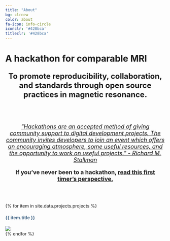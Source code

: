 ```yaml
---
title: "About"
bg: clrnew
color: about
fa-icon: info-circle
iconclr: '#428bca'
titleclr: '#428bca'
---
```


# A hackathon for comparable MRI

<p style ="text-align: center; font-weight: bold; font-size:24px;"> To promote reproducibility, collaboration, and standards through open source practices in magnetic resonance. </p>

<br><br>

<p style ="text-align: center; font-style: italic; font-size:18px;"><a href="https://www.gnu.org/philosophy/hackathons.en.html" target="blank">"Hackathons are an accepted method of giving community support to digital development projects. The community invites developers to join an event which offers an encouraging atmosphere, some useful resources, and the opportunity to work on useful projects." - Richard M. Stallman</a></p> 

<center><p style ="text-align: center; font-weight: bold; font-size:18px;">If you’ve never been to a hackathon, <a href="https://www.ohbmbrainmappingblog.com/blog/ohbm-hackathon-2017-a-first-timers-perspective">read this first timer’s perspective.</a></p></center>

<br><br>

<div class="row partners">
{% for item in site.data.projects.projects %}
  <div class="col s12 partner valign">
    <h4 style="color: #486a89; text-align: left"> {{ item.title }}  </h4>
    <a href="{{ item.url }}" target="blank"><img src="img/projects/{{ item.image }}"/></a>
    
  </div>
  {% endfor %}
  </div>




